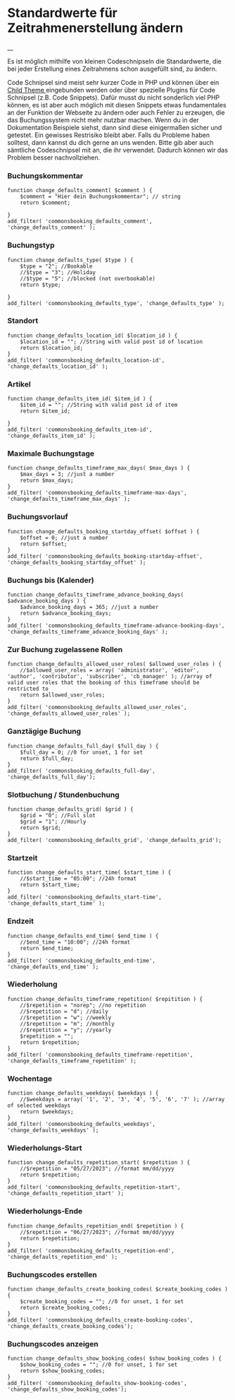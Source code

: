 #  Standardwerte für Zeitrahmenerstellung ändern

__

Es ist möglich mithilfe von kleinen Codeschnipseln die Standardwerte, die bei
jeder Erstellung eines Zeitrahmens schon ausgefüllt sind, zu ändern.

Code Schnipsel sind meist sehr kurzer Code in PHP und können über ein [ Child
Theme ](https://developer.wordpress.org/themes/advanced-topics/child-themes)
eingebunden werden oder über spezielle Plugins für Code Schnipsel (z.B. Code
Snippets). Dafür musst du nicht sonderlich viel PHP können, es ist aber auch
möglich mit diesen Snippets etwas fundamentales an der Funktion der Webseite
zu ändern oder auch Fehler zu erzeugen, die das Buchungssystem nicht mehr
nutzbar machen. Wenn du in der Dokumentation Beispiele siehst, dann sind diese
einigermaßen sicher und getestet. Ein gewisses Restrisiko bleibt aber. Falls
du Probleme haben solltest, dann kannst du dich gerne an uns wenden. Bitte gib
aber auch sämtliche Codeschnipsel mit an, die ihr verwendet. Dadurch können
wir das Problem besser nachvollziehen.

###  Buchungskommentar
 
```
function change_defaults_comment( $comment ) {
    $comment = "Hier dein Buchungskommentar"; // string
    return $comment;

}
add_filter( 'commonsbooking_defaults_comment', 'change_defaults_comment' );
```
###  Buchungstyp

```
function change_defaults_type( $type ) {
    $type = "2"; //Bookable
    //$type = "3"; //Holiday
    //$type = "5"; //blocked (not overbookable)
    return $type;

}
add_filter( 'commonsbooking_defaults_type', 'change_defaults_type' );
```

###  Standort

```    
function change_defaults_location_id( $location_id ) {
    $location_id = ""; //String with valid post id of location
    return $location_id;
}
add_filter( 'commonsbooking_defaults_location-id', 'change_defaults_location_id' );
```

###  Artikel

```    
function change_defaults_item_id( $item_id ) {
    $item_id = ""; //String with valid post id of item
    return $item_id;

}
add_filter( 'commonsbooking_defaults_item-id', 'change_defaults_item_id' );
```

###  Maximale Buchungstage
    
```    
function change_defaults_timeframe_max_days( $max_days ) {
    $max_days = 3; //just a number
    return $max_days;
}
add_filter( 'commonsbooking_defaults_timeframe-max-days', 'change_defaults_timeframe_max_days' );
```

###  Buchungsvorlauf

```    
function change_defaults_booking_startday_offset( $offset ) {
    $offset = 0; //just a number
    return $offset;
}
add_filter( 'commonsbooking_defaults_booking-startday-offset', 'change_defaults_booking_startday_offset' );
```    

###  Buchungs bis (Kalender)
 
```
function change_defaults_timeframe_advance_booking_days( $advance_booking_days ) {
    $advance_booking_days = 365; //just a number
    return $advance_booking_days;
}
add_filter( 'commonsbooking_defaults_timeframe-advance-booking-days', 'change_defaults_timeframe_advance_booking_days' );
```

###  Zur Buchung zugelassene Rollen

```  
function change_defaults_allowed_user_roles( $allowed_user_roles ) {
    //$allowed_user_roles = array( 'administrator', 'editor', 'author', 'contributor', 'subscriber', 'cb_manager' ); //array of valid user roles that the booking of this timeframe should be restricted to
    return $allowed_user_roles;
}
add_filter( 'commonsbooking_defaults_allowed_user_roles', 'change_defaults_allowed_user_roles' ); 
```

###  Ganztägige Buchung 

```
function change_defaults_full_day( $full_day ) {
    $full_day = 0; //0 for unset, 1 for set
    return $full_day;
}
add_filter( 'commonsbooking_defaults_full-day', 'change_defaults_full_day');
```

###  Slotbuchung / Stundenbuchung

```    
function change_defaults_grid( $grid ) {
    $grid = "0"; //Full slot
    $grid = "1"; //Hourly
    return $grid;
}
add_filter( 'commonsbooking_defaults_grid', 'change_defaults_grid'); 
```

###  Startzeit

```    
function change_defaults_start_time( $start_time ) {
    //$start_time = "05:00"; //24h format
    return $start_time;
}
add_filter( 'commonsbooking_defaults_start-time', 'change_defaults_start_time' );
```    

###  Endzeit

``` 
function change_defaults_end_time( $end_time ) {
    //$end_time = "10:00"; //24h format
    return $end_time;
}
add_filter( 'commonsbooking_defaults_end-time', 'change_defaults_end_time' );
```

###  Wiederholung

```
function change_defaults_timeframe_repetition( $repitition ) {
    //$repetition = "norep"; //no repetition
    //$repetition = "d"; //daily
    //$repetition = "w"; //weekly
    //$repetition = "m"; //monthly
    //$repetition = "y"; //yearly
    $repetition = "";
    return $repetition;
}
add_filter( 'commonsbooking_defaults_timeframe-repetition', 'change_defaults_timeframe_repetition' );
```    

###  Wochentage

``` 
function change_defaults_weekdays( $weekdays ) {
    //$weekdays = array( '1', '2', '3', '4', '5', '6', '7' ); //array of selected weekdays
    return $weekdays;
}
add_filter( 'commonsbooking_defaults_weekdays', 'change_defaults_weekdays' );
```

###  Wiederholungs-Start

```
function change_defaults_repetition_start( $repetition ) {
    //$repetition = "05/27/2023"; //format mm/dd/yyyy
    return $repetition;
}
add_filter( 'commonsbooking_defaults_repetition-start', 'change_defaults_repetition_start' );
```

###  Wiederholungs-Ende

``` 
function change_defaults_repetition_end( $repetition ) {
    //$repetition = "06/27/2023"; //format mm/dd/yyyy
    return $repetition;
}
add_filter( 'commonsbooking_defaults_repetition-end', 'change_defaults_repetition_end' );
```

###  Buchungscodes erstellen

``` 
function change_defaults_create_booking_codes( $create_booking_codes ) {
    $create_booking_codes = ""; //0 for unset, 1 for set
    return $create_booking_codes;
}
add_filter( 'commonsbooking_defaults_create-booking-codes', 'change_defaults_create_booking_codes');
```

###  Buchungscodes anzeigen

``` 
function change_defaults_show_booking_codes( $show_booking_codes ) {
    $show_booking_codes = ""; //0 for unset, 1 for set
    return $show_booking_codes;
}
add_filter( 'commonsbooking_defaults_show-booking-codes', 'change_defaults_show_booking_codes');
```

